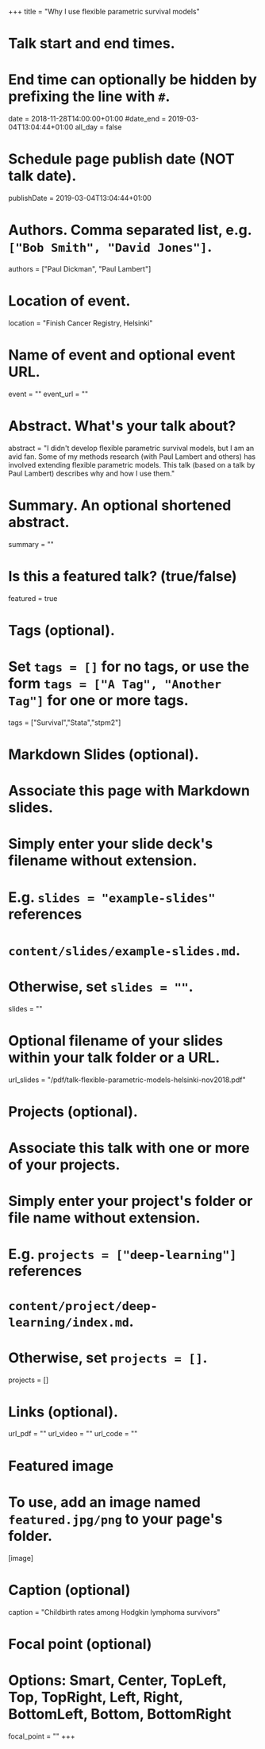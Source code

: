 +++
title = "Why I use flexible parametric survival models"

# Talk start and end times.
#   End time can optionally be hidden by prefixing the line with `#`.
date = 2018-11-28T14:00:00+01:00
#date_end = 2019-03-04T13:04:44+01:00
all_day = false

# Schedule page publish date (NOT talk date).
publishDate = 2019-03-04T13:04:44+01:00

# Authors. Comma separated list, e.g. `["Bob Smith", "David Jones"]`.
authors = ["Paul Dickman", "Paul Lambert"]

# Location of event.
location = "Finish Cancer Registry, Helsinki"

# Name of event and optional event URL.
event = ""
event_url = ""

# Abstract. What's your talk about?
abstract = "I didn't develop flexible parametric survival models, but I am an avid fan. Some of my methods research (with Paul Lambert and others) has involved extending flexible parametric models. This talk (based on a talk by Paul Lambert) describes why and how I use them."

# Summary. An optional shortened abstract.
summary = ""

# Is this a featured talk? (true/false)
featured = true

# Tags (optional).
#   Set `tags = []` for no tags, or use the form `tags = ["A Tag", "Another Tag"]` for one or more tags.
tags = ["Survival","Stata","stpm2"]

# Markdown Slides (optional).
#   Associate this page with Markdown slides.
#   Simply enter your slide deck's filename without extension.
#   E.g. `slides = "example-slides"` references 
#   `content/slides/example-slides.md`.
#   Otherwise, set `slides = ""`.
slides = ""

# Optional filename of your slides within your talk folder or a URL.
url_slides = "/pdf/talk-flexible-parametric-models-helsinki-nov2018.pdf"

# Projects (optional).
#   Associate this talk with one or more of your projects.
#   Simply enter your project's folder or file name without extension.
#   E.g. `projects = ["deep-learning"]` references 
#   `content/project/deep-learning/index.md`.
#   Otherwise, set `projects = []`.
projects = []

# Links (optional).
url_pdf = ""
url_video = ""
url_code = ""

# Featured image
# To use, add an image named `featured.jpg/png` to your page's folder. 
[image]
  # Caption (optional)
  caption = "Childbirth rates among Hodgkin lymphoma survivors"

  # Focal point (optional)
  # Options: Smart, Center, TopLeft, Top, TopRight, Left, Right, BottomLeft, Bottom, BottomRight
  focal_point = ""
+++
